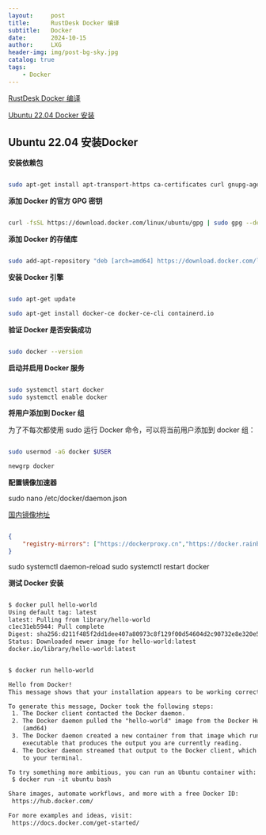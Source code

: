 ```yaml
---
layout:     post
title:      RustDesk Docker 编译
subtitle:   Docker
date:       2024-10-15
author:     LXG
header-img: img/post-bg-sky.jpg
catalog: true
tags:
    - Docker
---
```


[RustDesk Docker 编译](https://rustdesk.com/docs/zh-cn/dev/build/docker/)

[Ubuntu 22.04 Docker 安装](https://cloud.tencent.com/developer/article/2378028)

## Ubuntu 22.04 安装Docker

**安装依赖包**

```sh

sudo apt-get install apt-transport-https ca-certificates curl gnupg-agent software-properties-common

```

**添加 Docker 的官方 GPG 密钥**

```sh

curl -fsSL https://download.docker.com/linux/ubuntu/gpg | sudo gpg --dearmor -o /usr/share/keyrings/docker-archive-keyring.gpg

```

**添加 Docker 的存储库**

```sh

sudo add-apt-repository "deb [arch=amd64] https://download.docker.com/linux/ubuntu $(lsb\_release -cs) stable"

```

**安装 Docker 引擎**

```sh

sudo apt-get update

sudo apt-get install docker-ce docker-ce-cli containerd.io

```

**验证 Docker 是否安装成功**

```sh

sudo docker --version

```

**启动并启用 Docker 服务**

```sh

sudo systemctl start docker
sudo systemctl enable docker

```

**将用户添加到 Docker 组**

为了不每次都使用 sudo 运行 Docker 命令，可以将当前用户添加到 docker 组：

```sh

sudo usermod -aG docker $USER

newgrp docker

```

**配置镜像加速器**

sudo nano /etc/docker/daemon.json

[国内镜像地址](https://github.com/dongyubin/DockerHub)

```json

{
    "registry-mirrors": ["https://dockerproxy.cn","https://docker.rainbond.cc","https://docker.udayun.com"]
}

```

sudo systemctl daemon-reload
sudo systemctl restart docker

**测试 Docker 安装**

```txt

$ docker pull hello-world
Using default tag: latest
latest: Pulling from library/hello-world
c1ec31eb5944: Pull complete 
Digest: sha256:d211f485f2dd1dee407a80973c8f129f00d54604d2c90732e8e320e5038a0348
Status: Downloaded newer image for hello-world:latest
docker.io/library/hello-world:latest


$ docker run hello-world

Hello from Docker!
This message shows that your installation appears to be working correctly.

To generate this message, Docker took the following steps:
 1. The Docker client contacted the Docker daemon.
 2. The Docker daemon pulled the "hello-world" image from the Docker Hub.
    (amd64)
 3. The Docker daemon created a new container from that image which runs the
    executable that produces the output you are currently reading.
 4. The Docker daemon streamed that output to the Docker client, which sent it
    to your terminal.

To try something more ambitious, you can run an Ubuntu container with:
 $ docker run -it ubuntu bash

Share images, automate workflows, and more with a free Docker ID:
 https://hub.docker.com/

For more examples and ideas, visit:
 https://docs.docker.com/get-started/

```





































